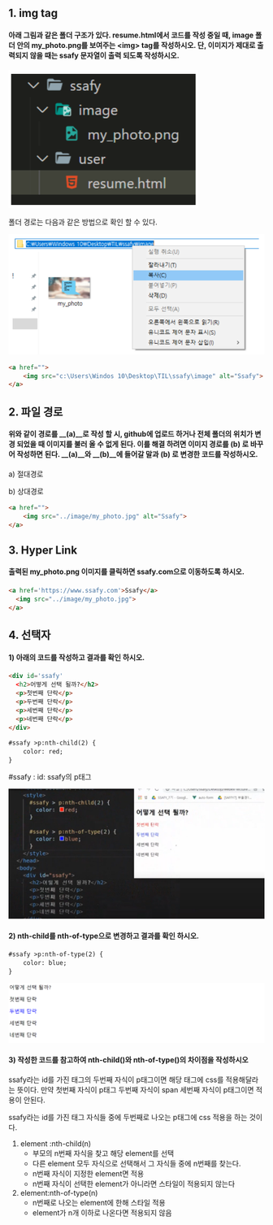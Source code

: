 ## 1. img tag

#### 아래 그림과 같은 폴더 구조가 있다. resume.html에서 코드를 작성 중일 때, image 폴더 안의 my_photo.png를 보여주는 \<img> tag를 작성하시오. 단, 이미지가 제대로 출력되지 않을 때는 ssafy 문자열이 출력 되도록 작성하시오.

![image-20220203154514705](workshop.assets/image-20220203154514705.png)

폴더 경로는 다음과 같은 방법으로 확인 할 수 있다.

![image-20220203154535349](workshop.assets/image-20220203154535349.png)

``` html
<a href="">
	<img src="c:\Users\Windos 10\Desktop\TIL\ssafy\image" alt="Ssafy">
</a>
```





## 2. 파일 경로

####  위와 같이 경로를 __(a)__로 작성 할 시, github에 업로드 하거나 전체 폴더의 위치가 변경 되었을 때 이미지를 불러 올 수 없게 된다. 이를 해결 하려면 이미지 경로를 __(b)__ 로 바꾸어 작성하면 된다. __(a)__와 __(b)__에 들어갈 말과 __(b)__ 로 변경한 코드를 작성하시오.



a) 절대경로 

b) 상대경로



``` html
<a href="">
    <img src="../image/my_photo.jpg" alt="Ssafy">
</a>    
```



## 3. Hyper Link

####  출력된 my_photo.png 이미지를 클릭하면 ssafy.com으로 이동하도록 하시오.

``` html
<a href='https://www.ssafy.com'>Ssafy</a>
  <img src="../image/my_photo.jpg">
</a>
```





## 4. 선택자

#### 1) 아래의 코드를 작성하고 결과를 확인 하시오.

``` html
<div id='ssafy'
  <h2>어떻게 선택 될까?</h2>
  <p>첫번째 단락</p>
  <p>두번째 단락</p>
  <p>세번째 단락</p>
  <p>네번째 단락</p>
</div>  
```

``` html
#ssafy >p:nth-child(2) {
	color: red;
}
```

#ssafy : id: ssafy의 p태그

![image-20220210223015601](workshop.assets/image-20220210223015601.png)

#### 2) nth-child를 nth-of-type으로 변경하고 결과를 확인 하시오.

``` html
#ssafy >p:nth-of-type(2) {
	color: blue;
}
```

![image-20220203173955857](workshop.assets/image-20220203173955857.png)

#### 3) 작성한 코드를 참고하여 nth-child()와 nth-of-type()의 차이점을 작성하시오

ssafy라는 id를 가진 태그의 두번째 자식이 p태그이면 해당 태그에 css를 적용해달라는 뜻이다. 만약 첫번째 자식이 p태그 두번째 자식이 span 세번째 자식이 p태그이면 적용이 안된다. 



ssafy라는 id를 가진 태그 자식들 중에 두번째로 나오는 p태그에 css 적용을 하는 것이다. 



1. element :nth-child(n)
   - 부모의 n번째 자식을 찾고 해당 element를 선택
   - 다른 element 모두 자식으로 선택해서 그 자식들 중에 n번째를 찾는다. 
   - n번째 자식이 지정한 element면 적용
   - n번째 자식이 선택한 element가 아니라면 스타일이 적용되지 않는다
2. element:nth-of-type(n)
   - n번째로 나오는 element에 한해 스타일 적용
   - element가 n개 이하로 나온다면 적용되지 않음